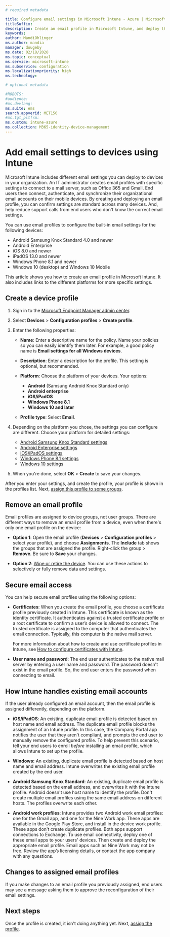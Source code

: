 ```yaml
---
# required metadata

title: Configure email settings in Microsoft Intune - Azure | Microsoft Docs
titleSuffix:
description: Create an email profile in Microsoft Intune, and deploy this profile to Android Enterprise, iOS, iPadOS, and Windows devices. Use an email profile to configure common email settings, including an email server and authentication method to connect to corporate email on devices you manage.
keywords:
author: MandiOhlinger
ms.author: mandia
manager: dougeby
ms.date: 02/18/2020
ms.topic: conceptual
ms.service: microsoft-intune
ms.subservice: configuration
ms.localizationpriority: high
ms.technology:

# optional metadata

#ROBOTS:
#audience:
#ms.devlang:
ms.suite: ems
search.appverid: MET150
#ms.tgt_pltfrm:
ms.custom: intune-azure
ms.collection: M365-identity-device-management
---
```


# Add email settings to devices using Intune

Microsoft Intune includes different email settings you can deploy to devices in your organization. An IT administrator creates email profiles with specific settings to connect to a mail server, such as Office 365 and Gmail. End users then connect, authenticate, and synchronize their organizational email accounts on their mobile devices. By creating and deploying an email profile, you can confirm settings are standard across many devices. And, help reduce support calls from end users who don't know the correct email settings.

You can use email profiles to configure the built-in email settings for the following devices:

- Android Samsung Knox Standard 4.0 and newer
- Android Enterprise
- iOS 8.0 and newer
- iPadOS 13.0 and newer
- Windows Phone 8.1 and newer
- Windows 10 (desktop) and Windows 10 Mobile

This article shows you how to create an email profile in Microsoft Intune. It also includes links to the different platforms for more specific settings.

## Create a device profile

1. Sign in to the [Microsoft Endpoint Manager admin center](https://go.microsoft.com/fwlink/?linkid=2109431).
2. Select **Devices** > **Configuration profiles** > **Create profile**.
3. Enter the following properties:

    - **Name**: Enter a descriptive name for the policy. Name your policies so you can easily identify them later. For example, a good policy name is **Email settings for all Windows devices**.
    - **Description**: Enter a description for the profile. This setting is optional, but recommended.
    - **Platform**: Choose the platform of your devices. Your options:

        - **Android** (Samsung Android Knox Standard only)
        - **Android enterprise**
        - **iOS/iPadOS**
        - **Windows Phone 8.1**
        - **Windows 10 and later**

    - **Profile type**: Select **Email**.

4. Depending on the platform you chose, the settings you can configure are different. Choose your platform for detailed settings:

    - [Android Samsung Knox Standard settings](../email-settings-android.md)
    - [Android Enterprise settings](../email-settings-android-enterprise.md)
    - [iOS/iPadOS settings](email-settings-ios.md)
    - [Windows Phone 8.1 settings](email-settings-windows-phone-8-1.md)
    - [Windows 10 settings](email-settings-windows-10.md)

5. When you're done, select **OK** > **Create** to save your changes.

After you enter your settings, and create the profile, your profile is shown in the profiles list. Next, [assign this profile to some groups](../device-profile-assign.md).

## Remove an email profile

Email profiles are assigned to device groups, not user groups. There are different ways to remove an email profile from a device, even when there's only one email profile on the device:

- **Option 1**: Open the email profile (**Devices** > **Configuration profiles** > select your profile), and choose **Assignments**. The **Include** tab shows the groups that are assigned the profile. Right-click the group > **Remove**. Be sure to **Save** your changes.

- **Option 2**: [Wipe or retire the device](../remote-actions/devices-wipe.md). You can use these actions to selectively or fully remove data and settings.

## Secure email access

You can help secure email profiles using the following options:

- **Certificates**: When you create the email profile, you choose a certificate profile previously created in Intune. This certificate is known as the identity certificate. It authenticates against a trusted certificate profile or a root certificate to confirm a user’s device is allowed to connect. The trusted certificate is assigned to the computer that authenticates the email connection. Typically, this computer is the native mail server.

  For more information about how to create and use certificate profiles in Intune, see [How to configure certificates with Intune](../protect/certificates-configure.md).

- **User name and password**: The end user authenticates to the native mail server by entering a user name and password. The password doesn't exist in the email profile. So, the end user enters the password when connecting to email.

## How Intune handles existing email accounts

If the user already configured an email account, then the email profile is assigned differently, depending on the platform.

- **iOS/iPadOS**: An existing, duplicate email profile is detected based on host name and email address. The duplicate email profile blocks the assignment of an Intune profile. In this case, the Company Portal app notifies the user that they aren't compliant, and prompts the end user to manually remove the configured profile. To help prevent this scenario, tell your end users to enroll *before* installing an email profile, which allows Intune to set up the profile.

- **Windows:** An existing, duplicate email profile is detected based on host name and email address. Intune overwrites the existing email profile created by the end user.

- **Android Samsung Knox Standard**: An existing, duplicate email profile is detected based on the email address, and overwrites it with the Intune profile. Android doesn't use host name to identify the profile. Don't create multiple email profiles using the same email address on different hosts. The profiles overwrite each other.

- **Android work profiles**: Intune provides two Android work email profiles: one for the Gmail app, and one for the Nine Work app. These apps are available in the Google Play Store, and install in the device work profile. These apps don't create duplicate profiles. Both apps support connections to Exchange. To use email connectivity, deploy one of these email apps to your users' devices. Then create and deploy the appropriate email profile. Email apps such as Nine Work may not be free. Review the app’s licensing details, or contact the app company with any questions.

## Changes to assigned email profiles

If you make changes to an email profile you previously assigned, end users may see a message asking them to approve the reconfiguration of their email settings.

## Next steps

Once the profile is created, it isn't doing anything yet. Next, [assign the profile](../device-profile-assign.md).
